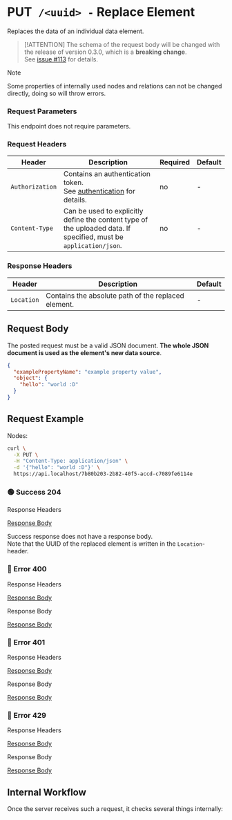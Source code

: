 # <span class="method-put">PUT</span>` /<uuid> -` Replace Element

<!-- panels:start -->
<!-- div:left-panel -->

Replaces the data of an individual data element.

> [!ATTENTION]
> The schema of the request body will be changed with the release of version 0.3.0, which is a **breaking change**.  
> See [issue #113](https://github.com/ember-nexus/api/issues/113) for details.

> [!NOTE]
> Some properties of internally used nodes and relations can not be changed directly, doing so will throw errors.

### Request Parameters

This endpoint does not require parameters.

### Request Headers

<div class="table-request-headers">

| Header          | Description                                                                                                       | Required | Default |
|-----------------|-------------------------------------------------------------------------------------------------------------------|----------|---------|
| `Authorization` | Contains an authentication token. <br />See [authentication](/concepts/authentication) for details.               | no       | -       |
| `Content-Type`  | Can be used to explicitly define the content type of the uploaded data. If specified, must be `application/json`. | no       | -       |

</div>

### Response Headers

<div class="table-response-headers">

| Header     | Description                                         | Default |
|------------|-----------------------------------------------------| ------- |
| `Location` | Contains the absolute path of the replaced element. | -       |

</div>

## Request Body

The posted request must be a valid JSON document. **The whole JSON document is used as the element's new data source**.

```json
{
  "examplePropertyName": "example property value",
  "object": {
    "hello": "world :D"
  }
}
```

## Request Example

Nodes:

```bash
curl \
  -X PUT \
  -H "Content-Type: application/json" \
  -d '{"hello": "world :D"}' \
  https://api.localhost/7b80b203-2b82-40f5-accd-c7089fe6114e
```

<!-- tabs:start -->

### **🟢 Success 204**

<div class="code-title auto-refresh">Response Headers</div>

[Response Body](./put-element/204-response-header.txt ':include :type=code')

Success response does not have a response body.  
Note that the UUID of the replaced element is written in the `Location`-header.

### **🔴 Error 400**

<div class="code-title auto-refresh">Response Headers</div>

[Response Body](./put-element/400-response-header.txt ':include :type=code')

<div class="code-title auto-refresh">Response Body</div>

[Response Body](./put-element/400-response-body.json ':include :type=code problem+json')

### **🔴 Error 401**

<div class="code-title auto-refresh">Response Headers</div>

[Response Body](./put-element/401-response-header.txt ':include :type=code')

<div class="code-title auto-refresh">Response Body</div>

[Response Body](./put-element/401-response-body.json ':include :type=code problem+json')

### **🔴 Error 429**

<div class="code-title">Response Headers</div>

[Response Body](./put-element/429-response-header.txt ':include :type=code')

<div class="code-title">Response Body</div>

[Response Body](./put-element/429-response-body.json ':include :type=code problem+json')

<!-- tabs:end -->

<!-- div:right-panel -->

## Internal Workflow

Once the server receives such a request, it checks several things internally:

<div id="graph-container-1" class="graph-container" style="height:1400px"></div>

<!-- panels:end -->

<script>
G6.registerEdge('polyline-edge', {
  draw(cfg, group) {
    const { startPoint, endPoint } = cfg;
    const hgap = Math.abs(endPoint.x - startPoint.x);

    const path = [
      ['M', startPoint.x, startPoint.y],
      [
        'C',
        startPoint.x + hgap / 4,
        startPoint.y,
        endPoint.x - hgap / 2,
        endPoint.y,
        endPoint.x,
        endPoint.y,
      ],
    ];
    const shape = group.addShape('path', {
      attrs: {
        stroke: '#AAB7C4',
        path,
      },
      name: 'path-shape',
    });
    const midPoint = {
      x: (startPoint.x + endPoint.x) / 2,
      y: (startPoint.y + endPoint.y) / 2,
    };
    const label = group.addShape('text', {
      attrs: {
        text: cfg.label + '###########',
        x: midPoint.x,
        y: midPoint.y,
        textAlign: 'center',
        textBaseline: 'middle',
        fill: '#000',
        fontSize: 14,
      },
      name: 'label-shape',
    });
    return shape;
  },
});
renderWorkflow(document.getElementById('graph-container-1'), {
  nodes: [
    { id: 'init', ...workflowStart, label: 'server receives PUT-request' },
    { id: 'checkToken', ...workflowDecision, label: 'does request contain token?' },
    { id: 'noTokenAction', ...workflowStep, label: "use default anonymous\nuser for auth" },
    { id: 'checkTokenValidity', ...workflowDecision, label: 'is token valid?' },
    { id: 'checkRateLimit', ...workflowDecision, label: "does request exceed\nrate limit?" },
    { id: 'checkAccess', ...workflowDecision, label: "has user UPDATE access?" },
    { id: 'checkExistence', ...workflowDecision, label: "does element exist?" },
    { id: 'resetProperties', ...workflowStep, label: "reset properties" },
    { id: 'setNewProperties', ...workflowStep, label: "set new properties" },
    { id: 'flush', ...workflowStep, label: "flush" },
    { id: 'error404', ...workflowEndError, label: "return 404" },
    { id: 'error401', ...workflowEndError, label: "return 401" },
    { id: 'success204', ...workflowEndSuccess , label: "return 204"},
    { id: 'error429', ...workflowEndError, label: 'return 429' },
  ],
  edges: [
    { source: 'init', target: 'checkToken', label: '' },
    { source: 'checkToken', target: 'noTokenAction', label: 'no' },
    { source: 'checkToken', target: 'checkTokenValidity', label: 'yes' },
    { source: 'checkTokenValidity', target: 'checkRateLimit', label: 'yes' },
    { source: 'checkTokenValidity', target: 'error401', label: 'no' },
    { source: 'checkRateLimit', target: 'checkAccess', label: 'no' },
    { source: 'checkRateLimit', target: 'error429', label: 'yes' },
    { source: 'noTokenAction', target: 'checkRateLimit', label: '' },
    { source: 'checkAccess', target: 'checkExistence', label: 'yes' },
    { source: 'checkAccess', target: 'error404', label: 'no' },
    { source: 'checkExistence', target: 'resetProperties', label: 'yes' },
    { source: 'checkExistence', target: 'error404', label: 'no' },
    { source: 'resetProperties', target: 'setNewProperties' },
    { source: 'setNewProperties', target: 'flush' },
    { source: 'flush', target: 'success204' }
  ],
}, 'TB');
</script>
